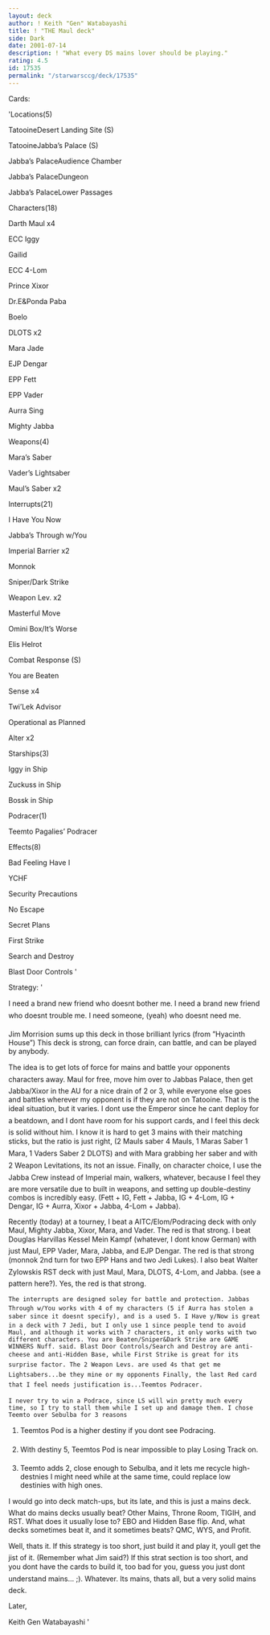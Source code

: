 ```yaml
---
layout: deck
author: ! Keith "Gen" Watabayashi
title: ! "THE Maul deck"
side: Dark
date: 2001-07-14
description: ! "What every DS mains lover should be playing."
rating: 4.5
id: 17535
permalink: "/starwarsccg/deck/17535"
---
```

Cards: 

'Locations(5)

TatooineDesert Landing Site (S)

TatooineJabba’s Palace (S)

Jabba’s PalaceAudience Chamber

Jabba’s PalaceDungeon

Jabba’s PalaceLower Passages


Characters(18)

Darth Maul x4

ECC Iggy

Gailid

ECC 4-Lom

Prince Xixor

Dr.E&Ponda Paba

Boelo

DLOTS x2

Mara Jade

EJP Dengar

EPP Fett

EPP Vader

Aurra Sing

Mighty Jabba


Weapons(4)

Mara’s Saber

Vader’s Lightsaber

Maul’s Saber x2


Interrupts(21)

I Have You Now

Jabba’s Through w/You

Imperial Barrier x2

Monnok

Sniper/Dark Strike

Weapon Lev. x2

Masterful Move

Omini Box/It’s Worse

Elis Helrot

Combat Response (S)

You are Beaten

Sense x4

Twi’Lek Advisor

Operational as Planned

Alter x2


Starships(3)

Iggy in Ship

Zuckuss in Ship

Bossk in Ship


Podracer(1)

Teemto Pagalies’ Podracer


Effects(8)

Bad Feeling Have I

YCHF

Security Precautions

No Escape

Secret Plans

First Strike

Search and Destroy

Blast Door Controls '

Strategy: '

I need a brand new friend who doesnt bother me. I need a brand new friend who doesnt trouble me. I need someone, (yeah) who doesnt need me.


Jim Morrision sums up this deck in those brilliant lyrics (from ”Hyacinth House”) This deck is strong, can force drain, can battle, and can be played by anybody. 


The idea is to get lots of force for mains and battle your opponents characters away. Maul for free, move him over to Jabbas Palace, then get Jabba/Xixor in the AU for a nice drain of 2 or 3, while everyone else goes and battles wherever my opponent is if they are not on Tatooine. That is the ideal situation, but it varies. I dont use the Emperor since he cant deploy for a beatdown, and I dont have room for his support cards, and I feel this deck is solid without him. I know it is hard to get 3 mains with their matching sticks, but the ratio is just right, (2 Mauls saber  4 Mauls, 1 Maras Saber  1 Mara, 1 Vaders Saber  2 DLOTS) and with Mara grabbing her saber and with 2 Weapon Levitations, its not an issue. Finally, on character choice, I use the Jabba Crew instead of Imperial main, walkers, whatever, because I feel they are more versatile due to built in weapons, and setting up double-destiny combos is incredibly easy. (Fett + IG, Fett + Jabba, IG + 4-Lom, IG + Dengar, IG + Aurra, Xixor + Jabba, 4-Lom + Jabba).


Recently (today) at a tourney, I beat a AITC/Elom/Podracing deck with only Maul, Mighty Jabba, Xixor, Mara, and Vader. The red is that strong. I beat Douglas Harvillas Kessel Mein Kampf (whatever, I dont know German) with just Maul, EPP Vader, Mara, Jabba, and EJP Dengar. The red is that strong (monnok 2nd turn for two EPP Hans and two Jedi Lukes). I also beat Walter Zylowskis RST deck with just Maul, Mara, DLOTS, 4-Lom, and Jabba. (see a pattern here?). Yes, the red is that strong. 

	The interrupts are designed soley for battle and protection. Jabbas Through w/You works with 4 of my characters (5 if Aurra has stolen a saber since it doesnt specify), and is a used 5. I Have y/Now is great in a deck with 7 Jedi, but I only use 1 since people tend to avoid Maul, and although it works with 7 characters, it only works with two different characters. You are Beaten/Sniper&Dark Strike are GAME WINNERS Nuff. said. Blast Door Controls/Search and Destroy are anti-cheese and anti-Hidden Base, while First Strike is great for its surprise factor. The 2 Weapon Levs. are used 4s that get me Lightsabers...be they mine or my opponents Finally, the last Red card that I feel needs justification is...Teemtos Podracer.

	I never try to win a Podrace, since LS will win pretty much every time, so I try to stall them while I set up and damage them. I chose Teemto over Sebulba for 3 reasons

1) Teemtos Pod is a higher destiny if you dont see Podracing.

2) With destiny 5, Teemtos Pod is near impossible to play Losing Track on.

3) Teemto adds 2, close enough to Sebulba, and it lets me recycle high-destnies I might need while at the same time, could replace low destinies with high ones.


I would go into deck match-ups, but its late, and this is just a mains deck. What do mains decks usually beat? Other Mains, Throne Room, TIGIH, and RST. What does it usually lose to? EBO and Hidden Base flip. And, what decks sometimes beat it, and it sometimes beats? QMC, WYS, and Profit.


Well, thats it. If this strategy is too short, just build it and play it, youll get the jist of it. (Remember what Jim said?) If this strat section is too short, and you dont have the cards to build it, too bad for you, guess you just dont understand mains... ;). Whatever. Its mains, thats all, but a very solid mains deck.


Later,


Keith Gen Watabayashi    '

